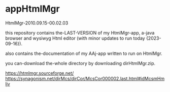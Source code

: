 # appHtmlMgr

HtmlMgr-2010.09.15-00.02.03

this repository contains the-LAST-VERSION of my HtmlMgr-app, a-java browser and wysiwyg Html editor (with minor updates to run today {2023-09-16}).

also contains the-documentation of my AAj-app written to run on HtmlMgr.

you can-download the-whole directory by downloading dirHtmlMgr.zip.

https://htmlmgr.sourceforge.net/
https://synagonism.net/dirMcs/dirCor/McsCor000002.last.html#idMcsmHmljv
